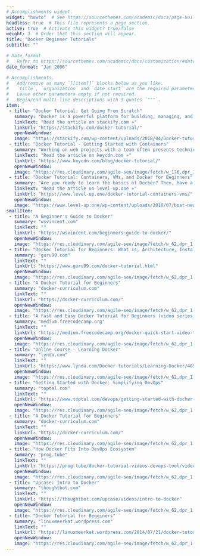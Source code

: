 ```yaml
---
# Accomplishments widget.
widget: "howto"  # See https://sourcethemes.com/academic/docs/page-builder/
headless: true  # This file represents a page section.
active: true  # Activate this widget? true/false
weight: 3  # Order that this section will appear.
title: "Docker Beginner Tutorials"
subtitle: ""

# Date format
#   Refer to https://sourcethemes.com/academic/docs/customization/#date-format
date_format: "Jan 2006"

# Accomplishments.
#   Add/remove as many `[[item]]` blocks below as you like.
#   `title`, `organization` and `date_start` are the required parameters.
#   Leave other parameters empty if not required.
#   Begin/end multi-line descriptions with 3 quotes `"""`.
item: 
 - title: "Docker Tutorial: Get Going From Scratch"
   summary: "Docker is a powerful platform for building, managing, and running containerized applications. In this tutorial, you'll learn how you can use Docker to package and distribute your applications. We'll show you how to install the tools, download and run an off-the-shelf image, and then build images of our own."
   linkText: "Read the article on stackify.com »"
   linkUrl: "https://stackify.com/docker-tutorial/"
   openNewWindow: 
   image: "https://stackify.com/wp-content/uploads/2018/04/Docker-tutorial-881x441.png"
 - title: "Docker Tutorial - Getting Started with Containers"
   summary: "Working on web projects with a team often presents technical challenges, especially when team members use their own personal computers that run different hardware and operating systems. If you’re constantly testing an app on different devices, it’s difficult to ensure that everyone is having a consistent experience. Virtual machines can help us get around these issues, but there is a lightweight solution that most developers prefer: Docker containers. Learn more in this Docker tutorial."
   linkText: "Read the article on keycdn.com »"
   linkUrl: "https://www.keycdn.com/blog/docker-tutorial/"
   openNewWindow: 
   image: "https://res.cloudinary.com/agile-seo/image/fetch/w_176,dpr_1.0,d_blank_am8gzx.png/https%3A%2F%2Flogo.clearbit.com%2Fkeycdn.com%3Fsize%3D250"
 - title: "Docker Tutorial: Containers, VMs, and Docker for Beginners"
   summary: "Are you ready to learn the basics of Docker? Then, have a look at the Level Up Docker tutorial. Learn Docker basics like: What do “containers” and “VMs” mean in terms of Docker?, Docker architecture, reasons to use Docker and more."
   linkText: "Read the article on level-up.one »"
   linkUrl: "https://www.level-up.one/docker-tutorial-containers-vms/"
   openNewWindow: 
   image: "https://www.level-up.one/wp-content/uploads/2018/07/boat-new-slider.jpg"
smallItem: 
 - title: "A Beginner's Guide to Docker"
   summary: "wsvincent.com"
   linkText: ""
   linkUrl: "https://wsvincent.com/beginners-guide-to-docker/"
   openNewWindow: 
   image: "https://res.cloudinary.com/agile-seo/image/fetch/w_62,dpr_1.0,d_blank_am8gzx.png/https%3A%2F%2Flogo.clearbit.com%2Fwsvincent.com%3Fsize%3D250"
 - title: "Docker Tutorial for Beginners: What is, Architecture, Install, Commands"
   summary: "guru99.com"
   linkText: ""
   linkUrl: "https://www.guru99.com/docker-tutorial.html"
   openNewWindow: 
   image: "https://res.cloudinary.com/agile-seo/image/fetch/w_62,dpr_1.0,d_blank_am8gzx.png/https%3A%2F%2Flogo.clearbit.com%2Fguru99.com%3Fsize%3D250"
 - title: "A Docker Tutorial for Beginners"
   summary: "docker-curriculum.com"
   linkText: ""
   linkUrl: "https://docker-curriculum.com/"
   openNewWindow: 
   image: "https://res.cloudinary.com/agile-seo/image/fetch/w_62,dpr_1.0,d_blank_am8gzx.png/https%3A%2F%2Flogo.clearbit.com%2Fdocker-curriculum.com%3Fsize%3D250"
 - title: "A Fast and Easy Docker Tutorial for Beginners (video series)"
   summary: "medium.freecodecamp.org"
   linkText: ""
   linkUrl: "https://medium.freecodecamp.org/docker-quick-start-video-tutorials-1dfc575522a0"
   openNewWindow: 
   image: "https://res.cloudinary.com/agile-seo/image/fetch/w_62,dpr_1.0,d_blank_am8gzx.png/https%3A%2F%2Flogo.clearbit.com%2Fmedium.freecodecamp.org%3Fsize%3D250"
 - title: "Online Course - Learning Docker"
   summary: "lynda.com"
   linkText: ""
   linkUrl: "https://www.lynda.com/Docker-tutorials/Learning-Docker/485649-2.html"
   openNewWindow: 
   image: "https://res.cloudinary.com/agile-seo/image/fetch/w_62,dpr_1.0,d_blank_am8gzx.png/https%3A%2F%2Flogo.clearbit.com%2Flynda.com%3Fsize%3D250"
 - title: "Getting Started with Docker: Simplifying DevOps"
   summary: "toptal.com"
   linkText: ""
   linkUrl: "https://www.toptal.com/devops/getting-started-with-docker-simplifying-devops"
   openNewWindow: 
   image: "https://res.cloudinary.com/agile-seo/image/fetch/w_62,dpr_1.0,d_blank_am8gzx.png/https%3A%2F%2Flogo.clearbit.com%2Ftoptal.com%3Fsize%3D250"
 - title: "A Docker Tutorial for Beginners"
   summary: "docker-curriculum.com"
   linkText: ""
   linkUrl: "https://docker-curriculum.com/"
   openNewWindow: 
   image: "https://res.cloudinary.com/agile-seo/image/fetch/w_62,dpr_1.0,d_blank_am8gzx.png/https%3A%2F%2Flogo.clearbit.com%2Fdocker-curriculum.com%3Fsize%3D250"
 - title: "How Docker Fits Into DevOps Ecosystem"
   summary: "prog.tube"
   linkText: ""
   linkUrl: "https://prog.tube/docker-tutorial-videos-devops-tool/video/docker-tutorial-for-beginners-docker-training-devops-tools-edureka"
   openNewWindow: 
   image: "https://res.cloudinary.com/agile-seo/image/fetch/w_62,dpr_1.0,d_blank_am8gzx.png/https%3A%2F%2Flogo.clearbit.com%2Fprog.tube%3Fsize%3D250"
 - title: "Upcase: Intro to Docker"
   summary: "thoughtbot.com"
   linkText: ""
   linkUrl: "https://thoughtbot.com/upcase/videos/intro-to-docker"
   openNewWindow: 
   image: "https://res.cloudinary.com/agile-seo/image/fetch/w_62,dpr_1.0,d_blank_am8gzx.png/https%3A%2F%2Flogo.clearbit.com%2Fthoughtbot.com%3Fsize%3D250"
 - title: "Docker Tutorial for Begginers"
   summary: "linuxmeerkat.wordpress.com"
   linkText: ""
   linkUrl: "https://linuxmeerkat.wordpress.com/2014/07/21/docker-tutorial/"
   openNewWindow: 
   image: "https://res.cloudinary.com/agile-seo/image/fetch/w_62,dpr_1.0,d_blank_am8gzx.png/https%3A%2F%2Flogo.clearbit.com%2Flinuxmeerkat.wordpress.com%3Fsize%3D250"
---
```

